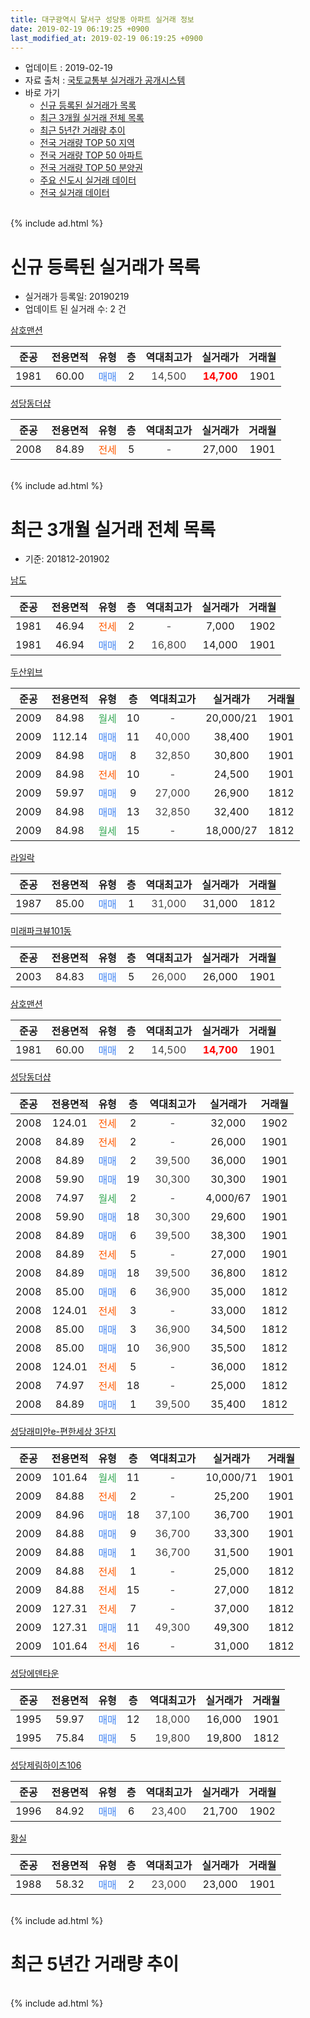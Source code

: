 ```yaml
---
title: 대구광역시 달서구 성당동 아파트 실거래 정보
date: 2019-02-19 06:19:25 +0900
last_modified_at: 2019-02-19 06:19:25 +0900
---
```


* 업데이트 : 2019-02-19
* 자료 출처 : [국토교통부 실거래가 공개시스템](http://rt.molit.go.kr)
* 바로 가기
    * [신규 등록된 실거래가 목록](#신규-등록된-실거래가-목록)
    * [최근 3개월 실거래 전체 목록](#최근-3개월-실거래-전체-목록)
    * [최근 5년간 거래량 추이](#최근-5년간-거래량-추이)
    * [전국 거래량 TOP 50 지역](https://inasie.github.io/apt-trade-info/최근-3개월-전국에서-가장-거래가-많이-발생한-지역)
    * [전국 거래량 TOP 50 아파트](https://inasie.github.io/apt-trade-info/최근-3개월-전국에서-가장-거래가-많이-발생한-아파트)
    * [전국 거래량 TOP 50 분양권](https://inasie.github.io/apt-trade-info/최근-3개월-전국에서-가장-거래가-많이-발생한-분양권)
    * [주요 신도시 실거래 데이터](https://inasie.github.io/apt-trade-info/주요-신도시)
    * [전국 실거래 데이터](https://inasie.github.io/apt-trade-info/전국)
<br>
{% include ad.html %}
<br>

# 신규 등록된 실거래가 목록
* 실거래가 등록일: 20190219
* 업데이트 된 실거래 수: 2 건


[삼호맨션](https://search.naver.com/search.naver?query=%EB%8C%80%EA%B5%AC%EA%B4%91%EC%97%AD%EC%8B%9C+%EB%8B%AC%EC%84%9C%EA%B5%AC+%EC%84%B1%EB%8B%B9%EB%8F%99+%EC%82%BC%ED%98%B8%EB%A7%A8%EC%85%98)

|준공|전용면적|유형|층|역대최고가|실거래가|거래월|
|:---:|:---:|:---:|:---:|:---:|:---:|:---:|
|1981|60.00|<span style="color:#4285f3">매매</span>|2|<span style="color:#444444">14,500</span>|<b><span style="color:#ff0000">14,700</span></b>|1901|

[성당동더샵](https://search.naver.com/search.naver?query=%EB%8C%80%EA%B5%AC%EA%B4%91%EC%97%AD%EC%8B%9C+%EB%8B%AC%EC%84%9C%EA%B5%AC+%EC%84%B1%EB%8B%B9%EB%8F%99+%EC%84%B1%EB%8B%B9%EB%8F%99%EB%8D%94%EC%83%B5)

|준공|전용면적|유형|층|역대최고가|실거래가|거래월|
|:---:|:---:|:---:|:---:|:---:|:---:|:---:|
|2008|84.89|<span style="color:#ff5a00">전세</span>|5|<span style="color:#444444">-</span>|27,000|1901|


<br>
{% include ad.html %}
<br>

# 최근 3개월 실거래 전체 목록
* 기준: 201812-201902


[남도](https://search.naver.com/search.naver?query=%EB%8C%80%EA%B5%AC%EA%B4%91%EC%97%AD%EC%8B%9C+%EB%8B%AC%EC%84%9C%EA%B5%AC+%EC%84%B1%EB%8B%B9%EB%8F%99+%EB%82%A8%EB%8F%84)

|준공|전용면적|유형|층|역대최고가|실거래가|거래월|
|:---:|:---:|:---:|:---:|:---:|:---:|:---:|
|1981|46.94|<span style="color:#ff5a00">전세</span>|2|<span style="color:#444444">-</span>|7,000|1902|
|1981|46.94|<span style="color:#4285f3">매매</span>|2|<span style="color:#444444">16,800</span>|14,000|1901|

[두산위브](https://search.naver.com/search.naver?query=%EB%8C%80%EA%B5%AC%EA%B4%91%EC%97%AD%EC%8B%9C+%EB%8B%AC%EC%84%9C%EA%B5%AC+%EC%84%B1%EB%8B%B9%EB%8F%99+%EB%91%90%EC%82%B0%EC%9C%84%EB%B8%8C)

|준공|전용면적|유형|층|역대최고가|실거래가|거래월|
|:---:|:---:|:---:|:---:|:---:|:---:|:---:|
|2009|84.98|<span style="color:#34a853">월세</span>|10|<span style="color:#444444">-</span>|20,000/21|1901|
|2009|112.14|<span style="color:#4285f3">매매</span>|11|<span style="color:#444444">40,000</span>|38,400|1901|
|2009|84.98|<span style="color:#4285f3">매매</span>|8|<span style="color:#444444">32,850</span>|30,800|1901|
|2009|84.98|<span style="color:#ff5a00">전세</span>|10|<span style="color:#444444">-</span>|24,500|1901|
|2009|59.97|<span style="color:#4285f3">매매</span>|9|<span style="color:#444444">27,000</span>|26,900|1812|
|2009|84.98|<span style="color:#4285f3">매매</span>|13|<span style="color:#444444">32,850</span>|32,400|1812|
|2009|84.98|<span style="color:#34a853">월세</span>|15|<span style="color:#444444">-</span>|18,000/27|1812|

[라일락](https://search.naver.com/search.naver?query=%EB%8C%80%EA%B5%AC%EA%B4%91%EC%97%AD%EC%8B%9C+%EB%8B%AC%EC%84%9C%EA%B5%AC+%EC%84%B1%EB%8B%B9%EB%8F%99+%EB%9D%BC%EC%9D%BC%EB%9D%BD)

|준공|전용면적|유형|층|역대최고가|실거래가|거래월|
|:---:|:---:|:---:|:---:|:---:|:---:|:---:|
|1987|85.00|<span style="color:#4285f3">매매</span>|1|<span style="color:#444444">31,000</span>|31,000|1812|

[미래파크뷰101동](https://search.naver.com/search.naver?query=%EB%8C%80%EA%B5%AC%EA%B4%91%EC%97%AD%EC%8B%9C+%EB%8B%AC%EC%84%9C%EA%B5%AC+%EC%84%B1%EB%8B%B9%EB%8F%99+%EB%AF%B8%EB%9E%98%ED%8C%8C%ED%81%AC%EB%B7%B0101%EB%8F%99)

|준공|전용면적|유형|층|역대최고가|실거래가|거래월|
|:---:|:---:|:---:|:---:|:---:|:---:|:---:|
|2003|84.83|<span style="color:#4285f3">매매</span>|5|<span style="color:#444444">26,000</span>|26,000|1901|

[삼호맨션](https://search.naver.com/search.naver?query=%EB%8C%80%EA%B5%AC%EA%B4%91%EC%97%AD%EC%8B%9C+%EB%8B%AC%EC%84%9C%EA%B5%AC+%EC%84%B1%EB%8B%B9%EB%8F%99+%EC%82%BC%ED%98%B8%EB%A7%A8%EC%85%98)

|준공|전용면적|유형|층|역대최고가|실거래가|거래월|
|:---:|:---:|:---:|:---:|:---:|:---:|:---:|
|1981|60.00|<span style="color:#4285f3">매매</span>|2|<span style="color:#444444">14,500</span>|<b><span style="color:#ff0000">14,700</span></b>|1901|

[성당동더샵](https://search.naver.com/search.naver?query=%EB%8C%80%EA%B5%AC%EA%B4%91%EC%97%AD%EC%8B%9C+%EB%8B%AC%EC%84%9C%EA%B5%AC+%EC%84%B1%EB%8B%B9%EB%8F%99+%EC%84%B1%EB%8B%B9%EB%8F%99%EB%8D%94%EC%83%B5)

|준공|전용면적|유형|층|역대최고가|실거래가|거래월|
|:---:|:---:|:---:|:---:|:---:|:---:|:---:|
|2008|124.01|<span style="color:#ff5a00">전세</span>|2|<span style="color:#444444">-</span>|32,000|1902|
|2008|84.89|<span style="color:#ff5a00">전세</span>|2|<span style="color:#444444">-</span>|26,000|1901|
|2008|84.89|<span style="color:#4285f3">매매</span>|2|<span style="color:#444444">39,500</span>|36,000|1901|
|2008|59.90|<span style="color:#4285f3">매매</span>|19|<span style="color:#444444">30,300</span>|30,300|1901|
|2008|74.97|<span style="color:#34a853">월세</span>|2|<span style="color:#444444">-</span>|4,000/67|1901|
|2008|59.90|<span style="color:#4285f3">매매</span>|18|<span style="color:#444444">30,300</span>|29,600|1901|
|2008|84.89|<span style="color:#4285f3">매매</span>|6|<span style="color:#444444">39,500</span>|38,300|1901|
|2008|84.89|<span style="color:#ff5a00">전세</span>|5|<span style="color:#444444">-</span>|27,000|1901|
|2008|84.89|<span style="color:#4285f3">매매</span>|18|<span style="color:#444444">39,500</span>|36,800|1812|
|2008|85.00|<span style="color:#4285f3">매매</span>|6|<span style="color:#444444">36,900</span>|35,000|1812|
|2008|124.01|<span style="color:#ff5a00">전세</span>|3|<span style="color:#444444">-</span>|33,000|1812|
|2008|85.00|<span style="color:#4285f3">매매</span>|3|<span style="color:#444444">36,900</span>|34,500|1812|
|2008|85.00|<span style="color:#4285f3">매매</span>|10|<span style="color:#444444">36,900</span>|35,500|1812|
|2008|124.01|<span style="color:#ff5a00">전세</span>|5|<span style="color:#444444">-</span>|36,000|1812|
|2008|74.97|<span style="color:#ff5a00">전세</span>|18|<span style="color:#444444">-</span>|25,000|1812|
|2008|84.89|<span style="color:#4285f3">매매</span>|1|<span style="color:#444444">39,500</span>|35,400|1812|

[성당래미안e-편한세상 3단지](https://search.naver.com/search.naver?query=%EB%8C%80%EA%B5%AC%EA%B4%91%EC%97%AD%EC%8B%9C+%EB%8B%AC%EC%84%9C%EA%B5%AC+%EC%84%B1%EB%8B%B9%EB%8F%99+%EC%84%B1%EB%8B%B9%EB%9E%98%EB%AF%B8%EC%95%88e-%ED%8E%B8%ED%95%9C%EC%84%B8%EC%83%81+3%EB%8B%A8%EC%A7%80)

|준공|전용면적|유형|층|역대최고가|실거래가|거래월|
|:---:|:---:|:---:|:---:|:---:|:---:|:---:|
|2009|101.64|<span style="color:#34a853">월세</span>|11|<span style="color:#444444">-</span>|10,000/71|1901|
|2009|84.88|<span style="color:#ff5a00">전세</span>|2|<span style="color:#444444">-</span>|25,200|1901|
|2009|84.96|<span style="color:#4285f3">매매</span>|18|<span style="color:#444444">37,100</span>|36,700|1901|
|2009|84.88|<span style="color:#4285f3">매매</span>|9|<span style="color:#444444">36,700</span>|33,300|1901|
|2009|84.88|<span style="color:#4285f3">매매</span>|1|<span style="color:#444444">36,700</span>|31,500|1901|
|2009|84.88|<span style="color:#ff5a00">전세</span>|1|<span style="color:#444444">-</span>|25,000|1812|
|2009|84.88|<span style="color:#ff5a00">전세</span>|15|<span style="color:#444444">-</span>|27,000|1812|
|2009|127.31|<span style="color:#ff5a00">전세</span>|7|<span style="color:#444444">-</span>|37,000|1812|
|2009|127.31|<span style="color:#4285f3">매매</span>|11|<span style="color:#444444">49,300</span>|49,300|1812|
|2009|101.64|<span style="color:#ff5a00">전세</span>|16|<span style="color:#444444">-</span>|31,000|1812|

[성당에덴타운](https://search.naver.com/search.naver?query=%EB%8C%80%EA%B5%AC%EA%B4%91%EC%97%AD%EC%8B%9C+%EB%8B%AC%EC%84%9C%EA%B5%AC+%EC%84%B1%EB%8B%B9%EB%8F%99+%EC%84%B1%EB%8B%B9%EC%97%90%EB%8D%B4%ED%83%80%EC%9A%B4)

|준공|전용면적|유형|층|역대최고가|실거래가|거래월|
|:---:|:---:|:---:|:---:|:---:|:---:|:---:|
|1995|59.97|<span style="color:#4285f3">매매</span>|12|<span style="color:#444444">18,000</span>|16,000|1901|
|1995|75.84|<span style="color:#4285f3">매매</span>|5|<span style="color:#444444">19,800</span>|19,800|1812|

[성당제림하이츠106](https://search.naver.com/search.naver?query=%EB%8C%80%EA%B5%AC%EA%B4%91%EC%97%AD%EC%8B%9C+%EB%8B%AC%EC%84%9C%EA%B5%AC+%EC%84%B1%EB%8B%B9%EB%8F%99+%EC%84%B1%EB%8B%B9%EC%A0%9C%EB%A6%BC%ED%95%98%EC%9D%B4%EC%B8%A0106)

|준공|전용면적|유형|층|역대최고가|실거래가|거래월|
|:---:|:---:|:---:|:---:|:---:|:---:|:---:|
|1996|84.92|<span style="color:#4285f3">매매</span>|6|<span style="color:#444444">23,400</span>|21,700|1902|


<script async src="//pagead2.googlesyndication.com/pagead/js/adsbygoogle.js"></script>
<!-- 기본 -->
<ins class="adsbygoogle"
     style="display:block"
     data-ad-client="ca-pub-2446590836940007"
     data-ad-slot="1659523306"
     data-ad-format="auto"
     data-full-width-responsive="true"></ins>
<script>
(adsbygoogle = window.adsbygoogle || []).push({});
</script>


[황실](https://search.naver.com/search.naver?query=%EB%8C%80%EA%B5%AC%EA%B4%91%EC%97%AD%EC%8B%9C+%EB%8B%AC%EC%84%9C%EA%B5%AC+%EC%84%B1%EB%8B%B9%EB%8F%99+%ED%99%A9%EC%8B%A4)

|준공|전용면적|유형|층|역대최고가|실거래가|거래월|
|:---:|:---:|:---:|:---:|:---:|:---:|:---:|
|1988|58.32|<span style="color:#4285f3">매매</span>|2|<span style="color:#444444">23,000</span>|23,000|1901|


<br>
{% include ad.html %}
<br>

# 최근 5년간 거래량 추이


<div style="width:100%;">
    <canvas id="deal_progress" height="200"></canvas>
</div>

<script>
new Chart(document.getElementById("deal_progress"), {
    type: 'line',
    data: {
        labels: ['201402','201403','201404','201405','201406','201407','201408','201409','201410','201411','201412','201501','201502','201503','201504','201505','201506','201507','201508','201509','201510','201511','201512','201601','201602','201603','201604','201605','201606','201607','201608','201609','201610','201611','201612','201701','201702','201703','201704','201705','201706','201707','201708','201709','201710','201711','201712','201801','201802','201803','201804','201805','201806','201807','201808','201809','201810','201811','201812','201901','201902'],
        datasets: [{
            label: '매매',
            pointRadius: 1,
            data: [35, 42, 25, 19, 17, 19, 33, 29, 43, 31, 12, 25, 31, 34, 32, 25, 33, 33, 14, 17, 20, 3, 5, 4, 4, 13, 9, 12, 18, 15, 14, 18, 27, 16, 10, 10, 16, 18, 15, 18, 26, 33, 28, 23, 11, 20, 11, 13, 27, 30, 39, 33, 35, 22, 23, 21, 26, 15, 10, 14, 1],
            borderColor: "rgba(255, 201, 14, 1)",
            backgroundColor: "rgba(255, 201, 14, 0.5)",
            fill: false,
            lineTension: 0
        },{
            label: '전월세',
            pointRadius: 1,
            data: [13, 18, 11, 20, 12, 14, 15, 15, 11, 11, 12, 10, 14, 14, 13, 17, 15, 16, 12, 7, 9, 10, 8, 5, 6, 8, 10, 12, 9, 9, 14, 9, 9, 5, 9, 10, 12, 15, 7, 8, 8, 11, 15, 15, 10, 6, 6, 9, 8, 9, 8, 7, 9, 14, 14, 12, 13, 4, 8, 7, 2],
            borderColor: "rgba(0, 141, 185, 1)",
            backgroundColor: "rgba(0, 141, 185, 0.5)",
            fill: false,
            lineTension: 0
        }
        ]
    },
    options: {
        responsive: true,
        title: {
            display: false
        },
        tooltips: {
            mode: 'index',
            intersect: false
        },
        hover: {
            mode: 'nearest',
            intersect: true
        },
        scales: {
            xAxes: [{
                display: true,
                scaleLabel: {
                    display: true,
                    labelString: '년/월'
                }
            }],
            yAxes: [{
                display: true,
                ticks: {
                    suggestedMin: 0,
                },
                scaleLabel: {
                    display: true,
                    labelString: '실거래 수'
                }
            }]
        }
    }
});

</script>


<br>
{% include ad.html %}
<br>

